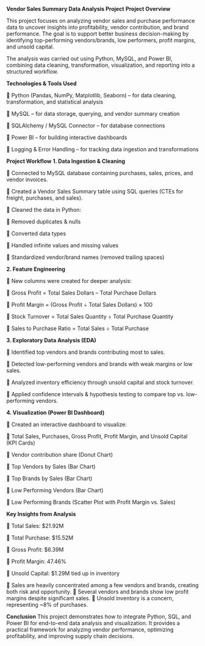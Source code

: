 **Vendor Sales Summary Data Analysis Project**
**Project Overview**

This project focuses on analyzing vendor sales and purchase performance data to uncover insights into profitability, vendor contribution, and brand performance. The goal is to support better business decision-making by identifying top-performing vendors/brands, low performers, profit margins, and unsold capital.

The analysis was carried out using Python, MySQL, and Power BI, combining data cleaning, transformation, visualization, and reporting into a structured workflow.

**Technologies & Tools Used**

🔹 Python (Pandas, NumPy, Matplotlib, Seaborn) – for data cleaning, transformation, and statistical analysis

🔹 MySQL – for data storage, querying, and vendor summary creation

🔹 SQLAlchemy / MySQL Connector – for database connections

🔹 Power BI – for building interactive dashboards

🔹 Logging & Error Handling – for tracking data ingestion and transformations

**Project Workflow**
**1. Data Ingestion & Cleaning**

🔹 Connected to MySQL database containing purchases, sales, prices, and vendor invoices.

🔹 Created a Vendor Sales Summary table using SQL queries (CTEs for freight, purchases, and sales).

🔹 Cleaned the data in Python:

🔹 Removed duplicates & nulls

🔹 Converted data types

🔹 Handled infinite values and missing values

🔹 Standardized vendor/brand names (removed trailing spaces)

**2. Feature Engineering**

🔹 New columns were created for deeper analysis:

🔹 Gross Profit = Total Sales Dollars – Total Purchase Dollars

🔹 Profit Margin = (Gross Profit ÷ Total Sales Dollars) × 100

🔹 Stock Turnover = Total Sales Quantity ÷ Total Purchase Quantity

🔹 Sales to Purchase Ratio = Total Sales ÷ Total Purchase

**3. Exploratory Data Analysis (EDA)**

🔹 Identified top vendors and brands contributing most to sales.

🔹 Detected low-performing vendors and brands with weak margins or low sales.

🔹 Analyzed inventory efficiency through unsold capital and stock turnover.

🔹 Applied confidence intervals & hypothesis testing to compare top vs. low-performing vendors.

**4. Visualization (Power BI Dashboard)**

🔹 Created an interactive dashboard to visualize:

🔹 Total Sales, Purchases, Gross Profit, Profit Margin, and Unsold Capital (KPI Cards)

🔹 Vendor contribution share (Donut Chart)

🔹 Top Vendors by Sales (Bar Chart)

🔹 Top Brands by Sales (Bar Chart)

🔹 Low Performing Vendors (Bar Chart)

🔹 Low Performing Brands (Scatter Plot with Profit Margin vs. Sales)

**Key Insights from Analysis**

🔹 Total Sales: $21.92M

🔹 Total Purchase: $15.52M

🔹 Gross Profit: $6.39M

🔹 Profit Margin: 47.46%

🔹 Unsold Capital: $1.29M tied up in inventory

🔹 Sales are heavily concentrated among a few vendors and brands, creating both risk and opportunity.
🔹 Several vendors and brands show low profit margins despite significant sales.
🔹 Unsold inventory is a concern, representing ~8% of purchases.

**Conclusion**
This project demonstrates how to integrate Python, SQL, and Power BI for end-to-end data analysis and visualization. It provides a practical framework for analyzing vendor performance, optimizing profitability, and improving supply chain decisions.
